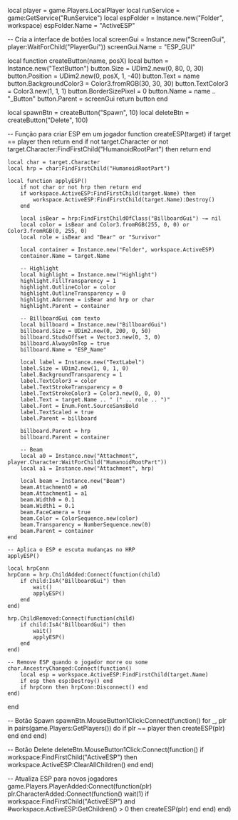 local player = game.Players.LocalPlayer
local runService = game:GetService("RunService")
local espFolder = Instance.new("Folder", workspace)
espFolder.Name = "ActiveESP"

-- Cria a interface de botões
local screenGui = Instance.new("ScreenGui", player:WaitForChild("PlayerGui"))
screenGui.Name = "ESP_GUI"

local function createButton(name, posX)
	local button = Instance.new("TextButton")
	button.Size = UDim2.new(0, 80, 0, 30)
	button.Position = UDim2.new(0, posX, 1, -40)
	button.Text = name
	button.BackgroundColor3 = Color3.fromRGB(30, 30, 30)
	button.TextColor3 = Color3.new(1, 1, 1)
	button.BorderSizePixel = 0
	button.Name = name .. "_Button"
	button.Parent = screenGui
	return button
end

local spawnBtn = createButton("Spawn", 10)
local deleteBtn = createButton("Delete", 100)

-- Função para criar ESP em um jogador
function createESP(target)
	if target == player then return end
	if not target.Character or not target.Character:FindFirstChild("HumanoidRootPart") then return end

	local char = target.Character
	local hrp = char:FindFirstChild("HumanoidRootPart")

	local function applyESP()
		if not char or not hrp then return end
		if workspace.ActiveESP:FindFirstChild(target.Name) then
			workspace.ActiveESP:FindFirstChild(target.Name):Destroy()
		end

		local isBear = hrp:FindFirstChildOfClass("BillboardGui") ~= nil
		local color = isBear and Color3.fromRGB(255, 0, 0) or Color3.fromRGB(0, 255, 0)
		local role = isBear and "Bear" or "Survivor"

		local container = Instance.new("Folder", workspace.ActiveESP)
		container.Name = target.Name

		-- Highlight
		local highlight = Instance.new("Highlight")
		highlight.FillTransparency = 1
		highlight.OutlineColor = color
		highlight.OutlineTransparency = 0
		highlight.Adornee = isBear and hrp or char
		highlight.Parent = container

		-- BillboardGui com texto
		local billboard = Instance.new("BillboardGui")
		billboard.Size = UDim2.new(0, 200, 0, 50)
		billboard.StudsOffset = Vector3.new(0, 3, 0)
		billboard.AlwaysOnTop = true
		billboard.Name = "ESP_Name"

		local label = Instance.new("TextLabel")
		label.Size = UDim2.new(1, 0, 1, 0)
		label.BackgroundTransparency = 1
		label.TextColor3 = color
		label.TextStrokeTransparency = 0
		label.TextStrokeColor3 = Color3.new(0, 0, 0)
		label.Text = target.Name .. " (" .. role .. ")"
		label.Font = Enum.Font.SourceSansBold
		label.TextScaled = true
		label.Parent = billboard

		billboard.Parent = hrp
		billboard.Parent = container

		-- Beam
		local a0 = Instance.new("Attachment", player.Character:WaitForChild("HumanoidRootPart"))
		local a1 = Instance.new("Attachment", hrp)

		local beam = Instance.new("Beam")
		beam.Attachment0 = a0
		beam.Attachment1 = a1
		beam.Width0 = 0.1
		beam.Width1 = 0.1
		beam.FaceCamera = true
		beam.Color = ColorSequence.new(color)
		beam.Transparency = NumberSequence.new(0)
		beam.Parent = container
	end

	-- Aplica o ESP e escuta mudanças no HRP
	applyESP()

	local hrpConn
	hrpConn = hrp.ChildAdded:Connect(function(child)
		if child:IsA("BillboardGui") then
			wait()
			applyESP()
		end
	end)

	hrp.ChildRemoved:Connect(function(child)
		if child:IsA("BillboardGui") then
			wait()
			applyESP()
		end
	end)

	-- Remove ESP quando o jogador morre ou some
	char.AncestryChanged:Connect(function()
		local esp = workspace.ActiveESP:FindFirstChild(target.Name)
		if esp then esp:Destroy() end
		if hrpConn then hrpConn:Disconnect() end
	end)
end

-- Botão Spawn
spawnBtn.MouseButton1Click:Connect(function()
	for _, plr in pairs(game.Players:GetPlayers()) do
		if plr ~= player then
			createESP(plr)
		end
	end
end)

-- Botão Delete
deleteBtn.MouseButton1Click:Connect(function()
	if workspace:FindFirstChild("ActiveESP") then
		workspace.ActiveESP:ClearAllChildren()
	end
end)

-- Atualiza ESP para novos jogadores
game.Players.PlayerAdded:Connect(function(plr)
	plr.CharacterAdded:Connect(function()
		wait(1)
		if workspace:FindFirstChild("ActiveESP") and #workspace.ActiveESP:GetChildren() > 0 then
			createESP(plr)
		end
	end)
end)
